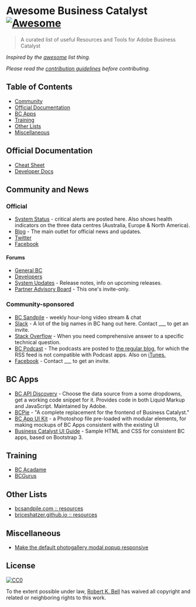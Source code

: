 # Awesome Business Catalyst [![Awesome](https://cdn.rawgit.com/sindresorhus/awesome/d7305f38d29fed78fa85652e3a63e154dd8e8829/media/badge.svg)](https://github.com/sindresorhus/awesome)

> A curated list of useful Resources and Tools for Adobe Business Catalyst

*Inspired by the [awesome](https://github.com/sindresorhus/awesome) list thing.*

*Please read the [contribution guidelines](contributing.md) before contributing.*


## Table of Contents

- [Community](#community-and-news)
- [Official Documentation](#official-documentation)
- [BC Apps](#bc-apps)
- [Training](#training)
- [Other Lists](#other-lists)
- [Miscellaneous](#miscellaneous)

<!-- - [Admin UI tweaks](#admin-ui-tweaks) -->


## Official Documentation

- [Cheat Sheet](http://docs.businesscatalyst.com/cheat)
- [Developer Docs](http://docs.businesscatalyst.com/reference/)


## Community and News

### Official

- [System Status](http://status.businesscatalyst.com/) - critical alerts are posted here. Also shows health indicators on the three data centres (Australia, Europe & North America).
- [Blog](http://businesscatalyst.com/bc-blog) - The main outlet for official news and updates.
- [Twitter](https://twitter.com/adobebc)
- [Facebook](https://www.facebook.com/adobebc/)


#### Forums

- [General BC](https://forums.adobe.com/community/business_catalyst)
- [Developers](https://forums.adobe.com/community/business_catalyst/developer_forum)
- [System Updates](https://forums.adobe.com/community/business_catalyst/system_updates) - Release notes, info on upcoming releases.
- [Partner Advisory Board](https://forums.adobe.com/community/business_catalyst/partner_forum) - This one's invite-only.


### Community-sponsored

- [BC Sandpile](http://www.bcsandpile.com/) - weekly hour-long video stream & chat
- [Slack](https://sandpile.slack.com/) - A lot of the big names in BC hang out here. Contact ___ to get an invite.
- [Stack Overflow](http://stackoverflow.com/questions/tagged/business-catalyst) - When you need comprehensive answer to a specific technical question.
- [BC Podcast](http://feeds.feedburner.com/bcpodcast) - The podcasts are posted to [the regular blog,](http://businesscatalyst.com/bc-blog) for which the RSS feed is not compatible with Podcast apps. Also on [iTunes.](https://itunes.apple.com/au/podcast/bc-podcast/id406240168)
- [Facebook](https://www.facebook.com/groups/1460931824128318/) - Contact ___ to get an invite.

<!-- - [Reddit](https://www.reddit.com/r/BusinessCatalyst) _(could be good, but hasn't taken off yet)_ -->


## BC Apps

- [BC API Discovery](https://github.com/adobebc/web-apps-sdk/tree/master/samples/bc-api-discovery) - Choose the data source from a some dropdowns, get a working code snippet for it. Provides code in both Liquid Markup and JavaScript. Maintained by Adobe.
- [BCPie](https://github.com/onecreative/bcpie) - "A complete replacement for the frontend of Business Catalyst."
- [BC App UI Kit](http://www.bcappstore.com/apps/bc-app-ui-kit) - a Photoshop file pre-loaded with modular elements, for making mockups of BC Apps consistent with the existing UI
- [Business Catalyst UI Guide](http://xdui.worldsecuresystems.com/) - Sample HTML and CSS for consistent BC apps, based on Bootstrap 3.


<!-- # Admin UI tweaks

- [Show List IDs in Admin Pages](https://gist.github.com/r-k-b/1b89a057231055fb0f231b304df8a78e) - Puts all the IDs on the page, so you don't need to hover each item. Works with Categories/Classifications, Media Downloads. (Userscript)

-->


## Training

- [BC Acadame](http://www.bcacademe.com/)
- [BCGurus](https://www.bcgurus.com/)


## Other Lists

- [bcsandpile.com :: resources](http://www.bcsandpile.com/business-catalyst/resources.htm)
- [briceshatzer.github.io :: resources](http://briceshatzer.github.io/General-Business-Catalyst-Docs/Resources)


## Miscellaneous

- [Make the default photogallery modal popup responsive](http://stackoverflow.com/a/25240262/2014893)


## License

[![CC0](http://mirrors.creativecommons.org/presskit/buttons/88x31/svg/cc-zero.svg)](https://creativecommons.org/publicdomain/zero/1.0/)

To the extent possible under law, [Robert K. Bell](https://github.com/r-k-b) has waived all copyright and related or neighboring rights to this work.
